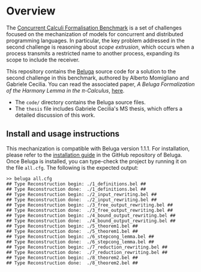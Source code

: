 # Overview
The [Concurrent Calculi Formalisation Benchmark](https://concurrentbenchmark.github.io/) is a set of challenges focused on the mechanization of models for concurrent and distributed programming languages. In particular, the key problem addressed in the second challenge is reasoning about _scope extrusion_, which occurs when a process transmits a restricted name to another process, expanding its scope to include the receiver.

This repository contains the [Beluga](https://complogic.cs.mcgill.ca/beluga/) source code for a solution to the second challenge in this benchmark, authored by Alberto Momigliano and Gabriele Cecilia. You can read the associated paper, _A Beluga Formalization of the Harmony Lemma in the π-Calculus_, [here](http://www.arxiv.org/abs/2407.06624).
- The `code/` directory contains the Beluga source files.
- The `thesis` file includes Gabriele Cecilia's MS thesis, which offers a detailed discussion of this work.

## Install and usage instructions
This mechanization is compatible with Beluga version 1.1.1.
For installation, please refer to the [installation guide](https://github.com/Beluga-lang/Beluga/blob/master/INSTALL) in the GitHub repository of Beluga.
Once Beluga is installed, you can type-check the project by running it on the file `all.cfg`. The following is the expected output:

```
>> beluga all.cfg
## Type Reconstruction begin: ./1_definitions.bel ##
## Type Reconstruction done:  ./1_definitions.bel ##
## Type Reconstruction begin: ./2_input_rewriting.bel ##
## Type Reconstruction done:  ./2_input_rewriting.bel ##
## Type Reconstruction begin: ./3_free_output_rewriting.bel ##
## Type Reconstruction done:  ./3_free_output_rewriting.bel ##
## Type Reconstruction begin: ./4_bound_output_rewriting.bel ##
## Type Reconstruction done:  ./4_bound_output_rewriting.bel ##
## Type Reconstruction begin: ./5_theorem1.bel ##
## Type Reconstruction done:  ./5_theorem1.bel ##
## Type Reconstruction begin: ./6_stepcong_lemma.bel ##
## Type Reconstruction done:  ./6_stepcong_lemma.bel ##
## Type Reconstruction begin: ./7_reduction_rewriting.bel ##
## Type Reconstruction done:  ./7_reduction_rewriting.bel ##
## Type Reconstruction begin: ./8_theorem2.bel ##
## Type Reconstruction done:  ./8_theorem2.bel ##
```
